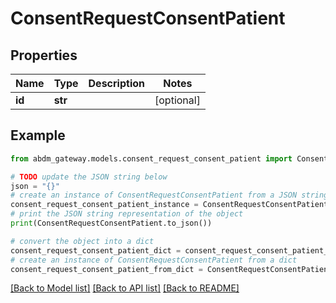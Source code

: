 # ConsentRequestConsentPatient


## Properties

Name | Type | Description | Notes
------------ | ------------- | ------------- | -------------
**id** | **str** |  | [optional] 

## Example

```python
from abdm_gateway.models.consent_request_consent_patient import ConsentRequestConsentPatient

# TODO update the JSON string below
json = "{}"
# create an instance of ConsentRequestConsentPatient from a JSON string
consent_request_consent_patient_instance = ConsentRequestConsentPatient.from_json(json)
# print the JSON string representation of the object
print(ConsentRequestConsentPatient.to_json())

# convert the object into a dict
consent_request_consent_patient_dict = consent_request_consent_patient_instance.to_dict()
# create an instance of ConsentRequestConsentPatient from a dict
consent_request_consent_patient_from_dict = ConsentRequestConsentPatient.from_dict(consent_request_consent_patient_dict)
```
[[Back to Model list]](../README.md#documentation-for-models) [[Back to API list]](../README.md#documentation-for-api-endpoints) [[Back to README]](../README.md)


